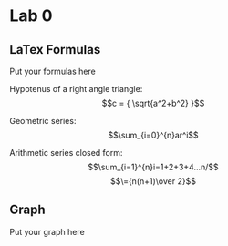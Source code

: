 # Lab 0



## LaTex Formulas

Put your formulas here

Hypotenus of a right angle triangle:
$$c = { \sqrt{a^2+b^2} }$$

Geometric series: 
$$\sum_{i=0}^{n}ar^i$$

Arithmetic series closed form:
$$\sum_{i=1}^{n}i=1+2+3+4...n/$$
$$\={n(n+1)\over 2}$$




## Graph

Put your graph here

